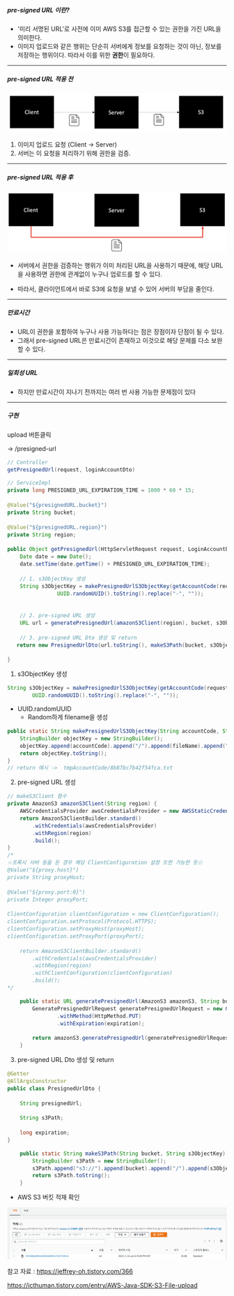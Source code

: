##### pre-signed URL 이란?

* '미리 서명된 URL'로 사전에 이미 AWS S3를 접근할 수 있는 권한을 가진 URL을 의미한다.
* 이미지 업로드와 같은 행위는 단순히 서버에게 정보를 요청하는 것이 아닌, 정보를 저장하는 행위이다. 따라서 이를 위한 **권한**이 필요하다.

----

##### pre-signed URL 적용 전

![before](img/before.png)

1. 이미지 업로드 요청 (Client -> Server)
2. 서버는 이 요청을 처리하기 위해 권한을 검증.

---

##### pre-signed URL 적용 후

![after](img/after.png)

* 서버에서 권한을 검증하는 행위가 이미 처리된 URL을 사용하기 때문에, 해당 URL을 사용하면 권한에 관계없이 누구나 업로드를 할 수 있다.

* 따라서, 클라이언트에서 바로 S3에 요청을 보낼 수 있어 서버의 부담을 줄인다.

---

##### 만료시간

* URL이 권한을 포함하여 누구나 사용 가능하다는 점은 장점이자 단점이 될 수 있다.
* 그래서 pre-signed URL은 만료시간이 존재하고 이것으로 해당 문제를 다소 보완할 수 있다.

---

##### 일회성 URL

* 하지만 만료시간이 지나기 전까지는 여러 번 사용 가능한 문제점이 있다

---

##### 구현

upload 버튼클릭

-> /presigned-url

```java
// Controller
getPresignedUrl(request, loginAccountDto)
```

```java
// ServiceImpl
private long PRESIGNED_URL_EXPIRATION_TIME = 1000 * 60 * 15;

@Value("${presignedURL.bucket}")
private String bucket;

@Value("${presignedURL.region}")
private String region;
    
public Object getPresignedUrl(HttpServletRequest request, LoginAccountDto loginAccountDto) {
	Date date = new Date();
	date.setTime(date.getTime() + PRESIGNED_URL_EXPIRATION_TIME);
	
	// 1. s3ObjectKey 생성
	String s3ObjectKey = makePresignedUrlS3ObjectKey(getAccountCode(request, loginAccountDto, isServerModeChina),
                UUID.randomUUID().toString().replace("-", ""));

	
	// 2. pre-signed URL 생성
	URL url = generatePresignedUrl(amazonS3Client(region), bucket, s3ObjectKey, expiration);
	
	// 3. pre-signed URL Dto 생성 및 return
   return new PresignedUrlDto(url.toString(), makeS3Path(bucket, s3ObjectKey), expiration.getTime());

}
```

1. s3ObjectKey 생성

```java
String s3ObjectKey = makePresignedUrlS3ObjectKey(getAccountCode(request, loginAccountDto, isServerModeChina),
        UUID.randomUUID().toString().replace("-", ""));
```

* UUID.randomUUID
  * Random하게 filename을 생성

```java
public static String makePresignedUrlS3ObjectKey(String accountCode, String fileName) {
    StringBuilder objectKey = new StringBuilder();
    objectKey.append(accountCode).append("/").append(fileName).append(".txt");
    return objectKey.toString();
}
// return 예시 ->  tmpAccountCode/8b87bc7b42f54fca.txt
```

2. pre-signed URL 생성

```java
// makeS3Client 함수
private AmazonS3 amazonS3Client(String region) {
	AWSCredentialsProvider awsCredentialsProvider = new AWSStaticCredentialsProvider(new BasicAWSCredentials(accesskey, secretkey));
	return AmazonS3ClientBuilder.standard()
		.withCredentials(awsCredentialsProvider)
		.withRegion(region)
		.build();
}
/*
☆프록시 서버 등을 둔 경우 해당 ClientConfiguration 설정 또한 가능한 듯☆
@Value("${proxy.host}")
private String proxyHost;

@Value("${proxy.port:0}")
private Integer proxyPort;
    
ClientConfiguration clientConfiguration = new ClientConfiguration();
clientConfiguration.setProtocol(Protocol.HTTPS);
clientConfiguration.setProxyHost(proxyHost);
clientConfiguration.setProxyPort(proxyPort);

	return AmazonS3ClientBuilder.standard()
		.withCredentials(awsCredentialsProvider)
		.withRegion(region)
		.withClientConfiguration(clientConfiguration)
		.build();
*/
```

```java
    public static URL generatePresignedUrl(AmazonS3 amazonS3, String bucket, String objectKey, Date expiration) {
        GeneratePresignedUrlRequest generatePresignedUrlRequest = new GeneratePresignedUrlRequest(bucket, objectKey)
                .withMethod(HttpMethod.PUT)
                .withExpiration(expiration);

        return amazonS3.generatePresignedUrl(generatePresignedUrlRequest);
    }
```

3. pre-signed URL Dto 생성 및 return

```java
@Getter
@AllArgsConstructor
public class PresignedUrlDto {

    String presignedUrl;

    String s3Path;

    long expiration;
}
```

```java
    public static String makeS3Path(String bucket, String s3ObjectKey) {
        StringBuilder s3Path = new StringBuilder();
        s3Path.append("s3://").append(bucket).append("/").append(s3ObjectKey);
        return s3Path.toString();
    }
```

* AWS S3 버킷 적재 확인

![1](img/1.png)

참고 자료 : https://jeffrey-oh.tistory.com/366

https://icthuman.tistory.com/entry/AWS-Java-SDK-S3-File-upload







